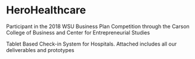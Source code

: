 # HeroHealthcare
Participant in the 2018 WSU Business Plan Competition through the Carson College of Business and Center for Entrepreneurial Studies

Tablet Based Check-in System for Hospitals. Attached includes all our deliverables and prototypes


